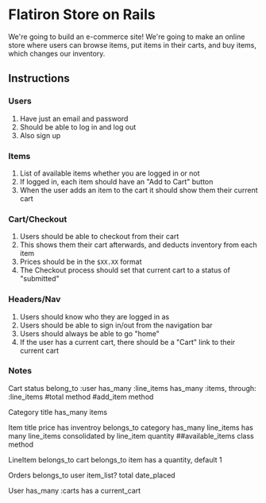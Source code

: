 # Flatiron Store on Rails

We're going to build an e-commerce site! We're going to make an online store where users can browse items, put items in their carts, and buy items, which changes our inventory.


## Instructions

### Users

  1. Have just an email and password
  2. Should be able to log in and log out
  3. Also sign up

### Items

  1. List of available items whether you are logged in or not
  2. If logged in, each item should have an "Add to Cart" button
  3. When the user adds an item to the cart it should show them their current cart

### Cart/Checkout

  1. Users should be able to checkout from their cart
  2. This shows them their cart afterwards, and deducts inventory from each item
  3. Prices should be in the `$XX.XX` format
  4. The Checkout process should set that current cart to a status of "submitted"

### Headers/Nav

  1. Users should know who they are logged in as
  2. Users should be able to sign in/out from the navigation bar
  3. Users should always be able to go "home"
  4. If the user has a current cart, there should be a "Cart" link to their current cart



### Notes

Cart
status
belong_to :user
has_many :line_items
has_many :items, through: :line_items
#total method
#add_item method

Category
title
has_many items

Item
title
price
has inventroy
belongs_to category
has_many line_items
has many line_items consolidated by line_item quantity
##available_items class method

LineItem
belongs_to cart
belongs_to item
has a quantity, default 1

Orders
belongs_to user
item_list?
total
date_placed

User
has_many :carts
has a current_cart
